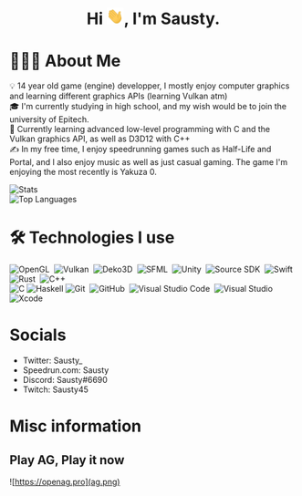 <h1 align="center">Hi <img src="https://raw.githubusercontent.com/ABSphreak/ABSphreak/master/gifs/Hi.gif" width="30px">, I'm Sausty.</h1>

# 👨🏻‍💻 About Me

💡  14 year old game (engine) developper, I mostly enjoy computer graphics and learning different graphics APIs (learning Vulkan atm)\
🎓  I'm currently studying in high school, and my wish would be to join the university of Epitech.\
🌱  Currently learning advanced low-level programming with C and the Vulkan graphics API, as well as D3D12 with C++\
✍️  In my free time, I enjoy speedrunning games such as Half-Life and Portal, and I also enjoy music as well as just casual gaming. The game I'm enjoying the most recently is Yakuza 0.

![Stats](https://github-readme-stats-eight-theta.vercel.app/api?username=Sausty&show_icons=true&theme=algolia&include_all_commits=true&count_private=true)\
![Top Languages](https://github-readme-stats-eight-theta.vercel.app/api/top-langs/?username=Sausty&layout=compact&langs_count=8&theme=algolia)

# 🛠 Technologies I use

![OpenGL](https://img.shields.io/badge/-OpenGL-05122A?style=flat&logo=opengl)&nbsp;
![Vulkan](https://img.shields.io/badge/-Vulkan-05122A?style=flat&logo=vulkan)&nbsp;
![Deko3D](https://img.shields.io/badge/-Deko3D/LibNX-05122A?style=flat&logo=nintendo-switch)&nbsp;
![SFML](https://img.shields.io/badge/-SFML-05122A?style=flat&logo=sfml)&nbsp;
![Unity](https://img.shields.io/badge/-Unity-05122A?style=flat&logo=unity)&nbsp;
![Source SDK](https://img.shields.io/badge/-Source%20SDK-05122A?style=flat&logo=valve)&nbsp;
![Swift](https://img.shields.io/badge/-Swift-05122A?style=flat&logo=swift)&nbsp;
![Rust](https://img.shields.io/badge/-Rust-05122A?style=flat&logo=rust)&nbsp;
![C++](https://img.shields.io/badge/-C++17-05122A?style=flat&logo=c&logoColor=563D7C)\
![C](https://img.shields.io/badge/-C99-05122A?style=flat&logo=c&logoColor=563D7C)
![Haskell](https://img.shields.io/badge/-Haskell-05122A?style=flat&logo=haskell&logoColor=563D7C)
![Git](https://img.shields.io/badge/-Git-05122A?style=flat&logo=git)&nbsp;
![GitHub](https://img.shields.io/badge/-GitHub-05122A?style=flat&logo=github)&nbsp;
![Visual Studio Code](https://img.shields.io/badge/-Visual%20Studio%20Code-05122A?style=flat&logo=visual-studio-code&logoColor=007ACC)&nbsp;
![Visual Studio](https://img.shields.io/badge/-Visual%20Studio-05122A?style=flat&logo=visual-studio)&nbsp;
![Xcode](https://img.shields.io/badge/-Xcode-05122A?style=flat&logo=xcode)&nbsp;

# Socials
- Twitter: Sausty_
- Speedrun.com: Sausty
- Discord: Sausty#6690
- Twitch: Sausty45

# Misc information

## Play AG, Play it now

![https://openag.pro](ag.png)


